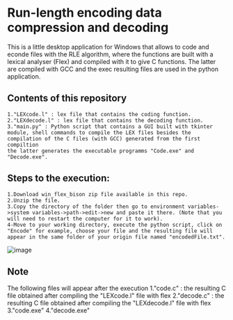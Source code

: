 # Run-length encoding data compression and decoding



This is a little desktop application for Windows that allows to code and econde files with the RLE algorithm, where the functions are built with a lexical analyser (Flex) and compiled with it to give C functions. The latter are compiled with GCC and the exec resulting files are used in the python application. 

## Contents of this repository
	1."LEXcode.l" : lex file that contains the coding function.
	2."LEXdecode.l" : lex file that contains the decoding function.
	3."main.py" : Python script that contains a GUI built with tkinter module, shell commands to compile the LEX files besides the compilation of the C files (with GCC) generated from the first compiltion 
	the latter generates the executable programms "Code.exe" and "Decode.exe".



## Steps to the execution:

  	1.Download win_flex_bison zip file available in this repo.
  	2.Unzip the file.
  	3.Copy the directory of the folder then go to environment variables->system variables->path->edit->new and paste it there. (Note that you will need to restart the computer for it to work).
 	4-Move to your working directory, execute the python script, click on "Encode" for example, choose your file and the resulting file will appear in the same folder of your origin file named "encodedFile.txt".
![image](https://user-images.githubusercontent.com/107730108/209480023-c6f2843b-d21e-4e4b-94d2-fec1ea5d0cc7.png)

## Note
The following files will appear after the execution
  	1."code.c" : the resulting C file obtained after compiling the "LEXcode.l" file with flex
	2."decode.c" : the resulting C file obtained after compiling the "LEXdecode.l" file with flex
  	3."code.exe"
  	4."decode.exe"

